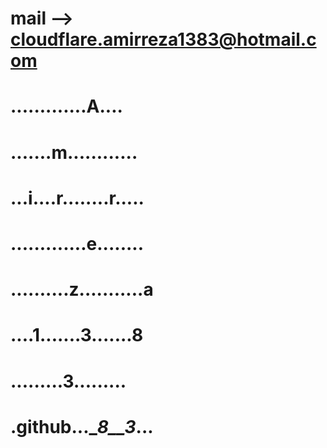 # mail --> cloudflare.amirreza1383@hotmail.com

# .............A....
# .......m............
# ...i....r........r.....
# .............e........
# ..........z...........a
# ....1.......3.......8
# .........3.........
# .github...__8__3_...
